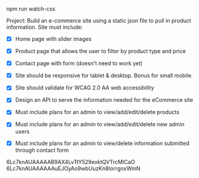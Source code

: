 
npm run watch-css

Project: Build an e-commerce site using a static json file to pull in product information. Site must include:

-[X] Home page with slider images
-[X] Product page that allows the user to filter by product type and price
-[X] Contact page with form (doesn't need to work yet)
-[X] Site should be responsive for tablet & desktop. Bonus for small mobile.
-[X] Site should validate for WCAG 2.0 AA web accessibility

-[X] Design an API to serve the information needed for the eCommerce site
-[X] Must include plans for an admin to view/add/edit/delete products
-[X] Must include plans for an admin to view/add/edit/delete new admin users
-[X] Must include plans for an admin to view/delete information submitted through contact form

6Lc7knAUAAAAAB9AX4LvTtY529exktQVTrcMICaO
6Lc7knAUAAAAAAuEJOyAo9wbUuzKn8IorrgnxWmN